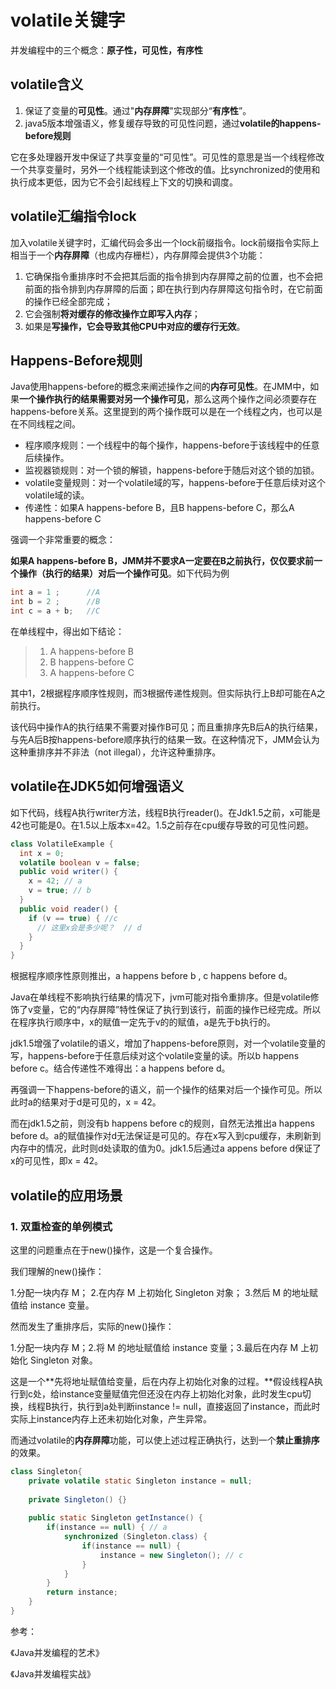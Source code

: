 # volatile关键字

并发编程中的三个概念：**原子性，可见性，有序性**

## volatile含义

1. 保证了变量的**可见性**。通过"**内存屏障**"实现部分“**有序性**”。
2. java5版本增强语义，修复缓存导致的可见性问题，通过**volatile的happens-before规则**

它在多处理器开发中保证了共享变量的“可见性”。可见性的意思是当一个线程修改一个共享变量时，另外一个线程能读到这个修改的值。比synchronized的使用和执行成本更低，因为它不会引起线程上下文的切换和调度。

## volatile汇编指令lock

加入volatile关键字时，汇编代码会多出一个lock前缀指令。lock前缀指令实际上相当于一个**内存屏障**（也成内存栅栏），内存屏障会提供3个功能：

1. 它确保指令重排序时不会把其后面的指令排到内存屏障之前的位置，也不会把前面的指令排到内存屏障的后面；即在执行到内存屏障这句指令时，在它前面的操作已经全部完成；
2. 它会强制**将对缓存的修改操作立即写入内存**；
3. 如果是**写操作，它会导致其他CPU中对应的缓存行无效**。

## Happens-Before规则

Java使用happens-before的概念来阐述操作之间的**内存可见性**。在JMM中，如果**一个操作执行的结果需要对另一个操作可见**，那么这两个操作之间必须要存在happens-before关系。这里提到的两个操作既可以是在一个线程之内，也可以是在不同线程之间。

- 程序顺序规则：一个线程中的每个操作，happens-before于该线程中的任意后续操作。
- 监视器锁规则：对一个锁的解锁，happens-before于随后对这个锁的加锁。
- volatile变量规则：对一个volatile域的写，happens-before于任意后续对这个volatile域的读。
- 传递性：如果A happens-before B，且B happens-before C，那么A happens-before C

强调一个非常重要的概念：

**如果A happens-before B，JMM并不要求A一定要在B之前执行，仅仅要求前一个操作（执行的结果）对后一个操作可见**。如下代码为例

```java
int a = 1 ;      //A
int b = 2 ;      //B
int c = a + b;   //C
```

在单线程中，得出如下结论：

> 1. A happens-before B
> 2. B happens-before C
> 3. A happens-before C

其中1，2根据程序顺序性规则，而3根据传递性规则。但实际执行上B却可能在A之前执行。

该代码中操作A的执行结果不需要对操作B可见；而且重排序先B后A的执行结果，与先A后B按happens-before顺序执行的结果一致。在这种情况下，JMM会认为这种重排序并不非法（not illegal），允许这种重排序。



## volatile在JDK5如何增强语义

如下代码，线程A执行writer方法，线程B执行reader()。在Jdk1.5之前，x可能是42也可能是0。在1.5以上版本x=42。1.5之前存在cpu缓存导致的可见性问题。

```java
class VolatileExample {
  int x = 0;
  volatile boolean v = false;
  public void writer() {
    x = 42; // a 
    v = true; // b
  }
  public void reader() {
    if (v == true) { //c
      // 这里x会是多少呢？  // d
    }
  }
}
```

根据程序顺序性原则推出，a happens before b , c happens before d。

Java在单线程不影响执行结果的情况下，jvm可能对指令重排序。但是volatile修饰了v变量，它的“内存屏障”特性保证了执行到该行，前面的操作已经完成。所以在程序执行顺序中，x的赋值一定先于v的的赋值，a是先于b执行的。

jdk1.5增强了volatile的语义，增加了happens-before原则，对一个volatile变量的写，happens-before于任意后续对这个volatile变量的读。所以b happens before c。结合传递性不难得出：a happens before d。

再强调一下happens-before的语义，前一个操作的结果对后一个操作可见。所以此时a的结果对于d是可见的，x = 42。

而在jdk1.5之前，则没有b happens before c的规则，自然无法推出a happens before d。a的赋值操作对d无法保证是可见的。存在x写入到cpu缓存，未刷新到内存中的情况，此时则d处读取的值为0。jdk1.5后通过a appens before d保证了x的可见性，即x = 42。



## volatile的应用场景

### 1. 双重检查的单例模式

这里的问题重点在于new()操作，这是一个复合操作。

我们理解的new()操作：

1.分配一块内存 M； 2.在内存 M 上初始化 Singleton 对象； 3.然后 M 的地址赋值给 instance 变量。 

然而发生了重排序后，实际的new()操作：

1.分配一块内存 M；2.将 M 的地址赋值给 instance 变量；3.最后在内存 M 上初始化 Singleton 对象。

这是一个**先将地址赋值给变量，后在内存上初始化对象的过程。**假设线程A执行到c处，给instance变量赋值完但还没在内存上初始化对象，此时发生cpu切换，线程B执行，执行到a处判断instance != null，直接返回了instance，而此时实际上instance内存上还未初始化对象，产生异常。

而通过volatile的**内存屏障**功能，可以使上述过程正确执行，达到一个**禁止重排序**的效果。

```java
class Singleton{
    private volatile static Singleton instance = null;
     
    private Singleton() {}
     
    public static Singleton getInstance() {
        if(instance == null) { // a
            synchronized (Singleton.class) {
                if(instance == null) {
                    instance = new Singleton(); // c
                }
            }
        }
        return instance;
    }
}
```



参考：

《Java并发编程的艺术》

《Java并发编程实战》

